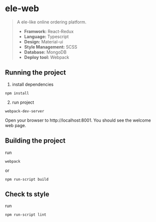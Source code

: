 # ele-web
> A ele-like online ordering platform. 
>  + **Framwork:** React-Redux
>  + **Language:** Typescript
>  + **Design:** Material-ui
>  + **Style Management:** SCSS
>  + **Database:** MongoDB
>  + **Deploy tool:** Webpack

## Running the project
1. install dependencies
```
npm install
```
2. run project
```
webpack-dev-server
```
Open your browser to http://localhost:8001. You should see the welcome web page.
## Building the project
run
```
webpack
```
or
```
npm run-script build
```
## Check ts style
run
```
npm run-script lint
```
